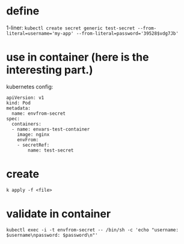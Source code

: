 # define
1-liner:
`
kubectl create secret generic test-secret --from-literal=username='my-app' --from-literal=password='39528$vdg7Jb'
`
# use in container (here is the interesting part.)
kubernetes config:
```
apiVersion: v1
kind: Pod
metadata:
  name: envfrom-secret
spec:
  containers:
  - name: envars-test-container
    image: nginx
    envFrom:
    - secretRef:
        name: test-secret
```

# create
`k apply -f <file>`

# validate in container
`
kubectl exec -i -t envfrom-secret -- /bin/sh -c 'echo "username: $username\npassword: $password\n"'
`
